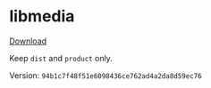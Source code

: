 # libmedia

[Download](https://github.com/zhaohappy/libmedia/actions/workflows/pages.yml)

Keep `dist` and `product` only.

Version: `94b1c7f48f51e6098436ce762ad4a2da8d59ec76`
